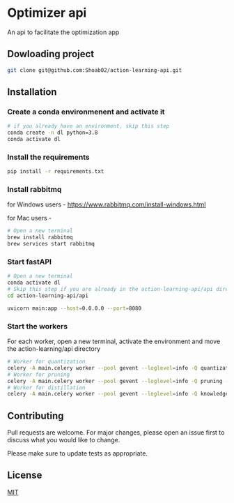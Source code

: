 # Optimizer api

An api to facilitate the optimization app

## Dowloading project

```bash
git clone git@github.com:Shoab02/action-learning-api.git
```

## Installation

### Create a conda environmenent and activate it

```bash
# if you already have an environment, skip this step
conda create -n dl python=3.8
conda activate dl
```

### Install the requirements

```bash
pip install -r requirements.txt
```

### Install rabbitmq

for Windows users - https://www.rabbitmq.com/install-windows.html

for Mac users -

```bash
# Open a new terminal
brew install rabbitmq
brew services start rabbitmq
```

### Start fastAPI

```bash
# Open a new terminal
conda activate dl
# Skip this step if you are already in the action-learning-api/api directory
cd action-learning-api/api

uvicorn main:app --host=0.0.0.0 --port=8080
```

### Start the workers

For each worker, open a new terminal, activate the environment and move the action-learning/api directory

```bash
# Worker for quantization
celery -A main.celery worker --pool gevent --loglevel=info -Q quantization -n worker-1
# Worker for pruning
celery -A main.celery worker --pool gevent --loglevel=info -Q pruning -n worker-2
# Worker for distillation
celery -A main.celery worker --pool gevent --loglevel=info -Q knowledge-distillation -n worker-3
```

## Contributing

Pull requests are welcome. For major changes, please open an issue first to discuss what you would like to change.

Please make sure to update tests as appropriate.

## License

[MIT](https://choosealicense.com/licenses/mit/)

